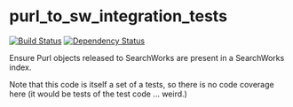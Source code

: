 # purl_to_sw_integration_tests

[![Build Status](https://travis-ci.org/sul-dlss/purl_to_sw_integration_tests.svg?branch=master)](https://travis-ci.org/sul-dlss/purl_to_sw_integration_tests) [![Dependency Status](https://gemnasium.com/sul-dlss/purl_to_sw_integration_tests.svg)](https://gemnasium.com/sul-dlss/purl_to_sw_integration_tests)

Ensure Purl objects released to SearchWorks are present in a SearchWorks index.

Note that this code is itself a set of a tests, so there is no code coverage here (it would be tests of the test code ... weird.)